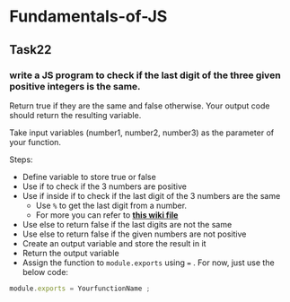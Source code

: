 # Fundamentals-of-JS
## Task22
### write a JS program to check if the last digit of the three given positive integers is the same.

 Return true if they are the same and false otherwise. Your output code should return the resulting variable.

Take input variables (number1, number2, number3) as the parameter of your function.

Steps:

- Define variable to store true or false
- Use if to check if the 3 numbers are positive
- Use if inside if to check if the last digit of the 3 numbers are the same
  - Use `%` to get the last digit from a number.
  - For more you can refer to [**this wiki file**](https://workspace.konfinity.com/wiki/fundamental-of-javascript-wiki/-/wikis/21-operators)
- Use else to return false if the last digits are not the same
- Use else to return false if the given numbers are not positive
- Create an output variable and store the result in it
- Return the output variable
- Assign the function to `module.exports` using `=` . For now, just use the below code:

```js
module.exports = YourfunctionName ;
```


